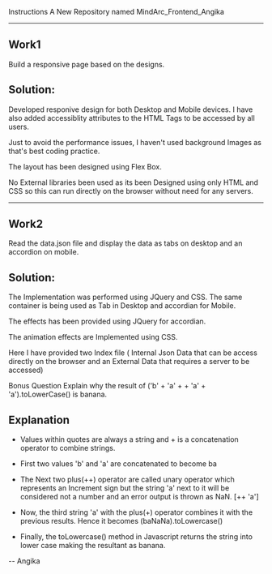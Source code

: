 Instructions
A New Repository named MindArc_Frontend_Angika

-----
Work1
-----
Build a responsive page based on the designs.

Solution:
--------

Developed responive design for both Desktop and Mobile devices. I have also added accessiblity attributes to the HTML Tags to be accessed by all users.

Just to avoid the performance issues, I haven't used background Images as that's best coding practice.

The layout has been designed using Flex Box.

No External libraries been used as its been Designed using only HTML and CSS so this can run directly on the browser without need for any servers.


-----
Work2
-----
Read the data.json file and display the data as tabs on desktop and an accordion on mobile.

Solution:
--------

The Implementation was performed using JQuery and CSS. The same container is being used as Tab in Desktop and accordian for Mobile.

The effects has been provided using JQuery for accordian. 

The animation effects are Implemented using CSS. 

Here I have provided two Index file ( Internal Json Data that can be access directly on the browser and an External Data that requires a server to be accessed) 


Bonus Question
Explain why the result of ('b' + 'a' + + 'a' + 'a').toLowerCase() is banana.

Explanation
-----------

- Values within quotes are always a string and + is a concatenation operator to combine strings.

- First two values 'b' and 'a' are concatenated to become ba

- The Next two plus(++) operator are called unary operator which represents an Increment sign but the string 'a' next to it will be considered not a number and an error output is thrown as NaN. [++ 'a']

- Now, the third string 'a' with the plus(+) operator combines it with the previous results. Hence it becomes (baNaNa).toLowercase()

- Finally, the toLowercase() method in Javascript returns the string into lower case making the resultant as banana.


-- Angika
